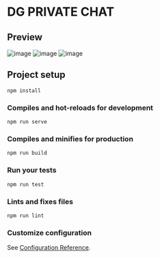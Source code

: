 # DG PRIVATE CHAT


## Preview

![image](https://user-images.githubusercontent.com/54703843/131271150-2d1e9181-2cb4-4ca3-9ee4-3d4859283ce3.png)
![image](https://user-images.githubusercontent.com/54703843/131271193-d25e5c25-fd4d-4335-bf1d-6c0f7d4f3d7d.png)
![image](https://user-images.githubusercontent.com/54703843/131271240-76bbbc2b-00c5-4669-a12c-a59163dc39d6.png)


## Project setup
```
npm install
```

### Compiles and hot-reloads for development
```
npm run serve
```

### Compiles and minifies for production
```
npm run build
```

### Run your tests
```
npm run test
```

### Lints and fixes files
```
npm run lint
```

### Customize configuration
See [Configuration Reference](https://cli.vuejs.org/config/).

